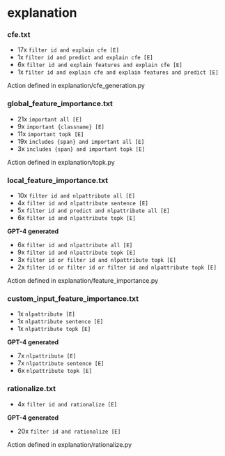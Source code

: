 # explanation

### cfe.txt
* 17x `filter id and explain cfe [E]`
* 1x `filter id and predict and explain cfe [E]`
* 6x `filter id and explain features and explain cfe [E]`
* 1x `filter id and explain cfe and explain features and predict [E]`

Action defined in explanation/cfe_generation.py


### global_feature_importance.txt
* 21x `important all [E]`
* 9x `important {classname} [E]`
* 11x `important topk [E]`
* 19x `includes {span} and important all [E]`
* 3x `includes {span} and important topk [E]`

Action defined in explanation/topk.py

### local_feature_importance.txt
* 10x `filter id and nlpattribute all [E]`
* 4x `filter id and nlpattribute sentence [E]`
* 5x `filter id and predict and nlpattribute all [E]`
* 6x `filter id and nlpattribute topk [E]`

**GPT-4 generated**
* 6x `filter id and nlpattribute all [E]`
* 9x `filter id and nlpattribute topk [E]`
* 3x `filter id or filter id and nlpattribute topk [E]`
* 2x `filter id or filter id or filter id and nlpattribute topk [E]`

Action defined in explanation/feature_importance.py

### custom_input_feature_importance.txt
* 1x `nlpattribute [E]`
* 1x `nlpattribute sentence [E]`
* 1x `nlpattribute topk [E]`

**GPT-4 generated**
* 7x `nlpattribute [E]`
* 7x `nlpattribute sentence [E]`
* 6x `nlpattribute topk [E]`


### rationalize.txt
* 4x `filter id and rationalize [E]`

**GPT-4 generated**
* 20x `filter id and rationalize [E]`

Action defined in explanation/rationalize.py
